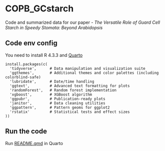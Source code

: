 # COPB_GCstarch
 Code and summarized data for our paper - *The Versatile Role of Guard Cell Starch in Speedy Stomata: Beyond Arabidopsis*

## Code env config
You need to install R 4.3.3 and [Quarto](https://quarto.org)
```
install.packages(c(
  'tidyverse',      # Data manipulation and visualization suite
  'ggthemes',       # Additional themes and color palettes (including colorblind-safe)
  'lubridate',      # Date/time handling
  'ggtext',         # Advanced text formatting for plots
  'randomForest',   # Random forest implementation
  'xgboost',        # XGBoost algorithm
  'ggpubr',         # Publication-ready plots
  'janitor',        # Data cleaning utilities
  'ggpattern',      # Pattern geoms for ggplot2
  'rstatix'         # Statistical tests and effect sizes
))
```


## Run the code
Run [README.qmd](README.qmd) in Quarto